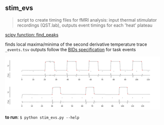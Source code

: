 ## stim_evs
> script to create timing files for fMRI analysis: input thermal stimulator recordings (QST.lab), outputs event timings for each 'heat' plateau

[scipy function: find_peaks](https://docs.scipy.org/doc/scipy/reference/generated/scipy.signal.find_peaks.html) 

finds local maxima/minima of the second derivative temperature trace  
`_events.tsv` outputs follow the [BIDs specification](https://bids-specification.readthedocs.io/en/stable/) for task events

![](ex-fig.png)

**to run**: `$ python stim_evs.py --help`
